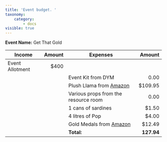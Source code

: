 ```yaml
---
title: 'Event budget. '
taxonomy:
    category:
        - docs
visible: true
---
```


**Event Name:** Get That Gold

|Income| Amount| Expenses| Amount|
|---|---:|---|---:|
|Event Allotment| $400|  |   |
|   |   |Event Kit from DYM| 0.00|
|   |   |Plush Llama from [Amazon]( https://www.amazon.ca/dp/B06WGLG34S/ref=cm_sw_r_sms_tai_MxZsEbZ8SN2A5)|$109.95|
|   |   |Various props from the resource room| 0.00|
|   |   |1 cans of sardines| $1.50|
|   |   |4 litres of Pop| $4.00|
|   |   |Gold Medals from [Amazon](https://www.amazon.ca/dp/B01HS95YV0/ref=cm_sw_r_sms_tai_p0ZsEbYFC62SV)|$12.49|
|   |   |**Total:**|**127.94**|



